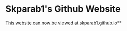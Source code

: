 # Skparab1's Github Website
[This website can now be viewed at skparab1.github.io](https://github.com/Encryptioncode/Encryption-code/releases/tag/2.2)**

